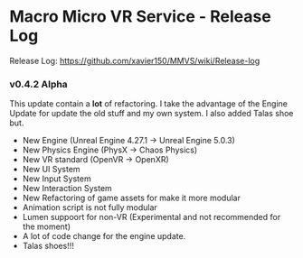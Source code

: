 # Macro Micro VR Service - Release Log
Release Log: https://github.com/xavier150/MMVS/wiki/Release-log

###  v0.4.2 Alpha

This update contain a **lot** of refactoring. 
I take the advantage of the Engine Update for update the old stuff and my own system.
I also added Talas shoe but.

- New Engine (Unreal Engine 4.27.1 -> Unreal Engine 5.0.3)
- New Physics Engine (PhysX -> Chaos Physics)
- New VR standard (OpenVR -> OpenXR) 
- New UI System
- New Input System
- New Interaction System
- New Refactoring of game assets for make it more modular
- Animation script is not fully modular
- Lumen suppoort for non-VR (Experimental and not recommended for the moment)
- A lot of code change for the engine update.
- Talas shoes!!!

